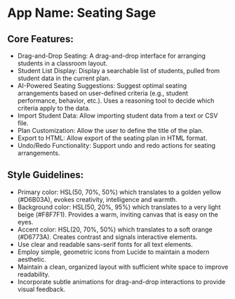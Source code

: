 # **App Name**: Seating Sage

## Core Features:

- Drag-and-Drop Seating: A drag-and-drop interface for arranging students in a classroom layout.
- Student List Display: Display a searchable list of students, pulled from student data in the current plan.
- AI-Powered Seating Suggestions: Suggest optimal seating arrangements based on user-defined criteria (e.g., student performance, behavior, etc.). Uses a reasoning tool to decide which criteria apply to the data.
- Import Student Data: Allow importing student data from a text or CSV file.
- Plan Customization: Allow the user to define the title of the plan.
- Export to HTML: Allow export of the seating plan in HTML format.
- Undo/Redo Functionality: Support undo and redo actions for seating arrangements.

## Style Guidelines:

- Primary color: HSL(50, 70%, 50%) which translates to a golden yellow (#D6B03A), evokes creativity, intelligence and warmth.
- Background color: HSL(50, 20%, 95%) which translates to a very light beige (#F8F7F1). Provides a warm, inviting canvas that is easy on the eyes.
- Accent color: HSL(20, 70%, 50%) which translates to a soft orange (#D6773A). Creates contrast and signals interactive elements.
- Use clear and readable sans-serif fonts for all text elements.
- Employ simple, geometric icons from Lucide to maintain a modern aesthetic.
- Maintain a clean, organized layout with sufficient white space to improve readability.
- Incorporate subtle animations for drag-and-drop interactions to provide visual feedback.